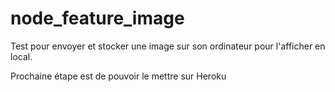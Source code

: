 # node_feature_image
Test pour envoyer et stocker une image sur son ordinateur pour l'afficher en local.

Prochaine étape est de pouvoir le mettre sur Heroku
